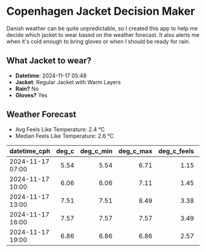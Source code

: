 
# Copenhagen Jacket Decision Maker

Danish weather can be quite unpredictable, so I created this app to help me decide which jacket to wear based on the weather forecast. 
It also alerts me when it's cold enough to bring gloves or when I should be ready for rain.

## What Jacket to wear?

- **Datetime**: 2024-11-17 05:48
- **Jacket**: Regular Jacket with Warm Layers
- **Rain?** No
- **Gloves?** Yes

## Weather Forecast
- Avg Feels Like Temperature: 2.4 °C
- Median Feels Like Temperature: 2.6 °C

| datetime_cph     |   deg_c |   deg_c_min |   deg_c_max |   deg_c_feels | weather   | wind   | rain   |
|:-----------------|--------:|------------:|------------:|--------------:|:----------|:-------|:-------|
| 2024-11-17 07:00 |    5.54 |        5.54 |        6.71 |          1.15 | Clouds    | High   | None   |
| 2024-11-17 10:00 |    6.06 |        6.06 |        7.11 |          1.45 | Clouds    | High   | None   |
| 2024-11-17 13:00 |    7.51 |        7.51 |        8.49 |          3.38 | Clouds    | High   | None   |
| 2024-11-17 16:00 |    7.57 |        7.57 |        7.57 |          3.49 | Clouds    | High   | None   |
| 2024-11-17 19:00 |    6.86 |        6.86 |        6.86 |          2.57 | Clouds    | High   | None   |
        
